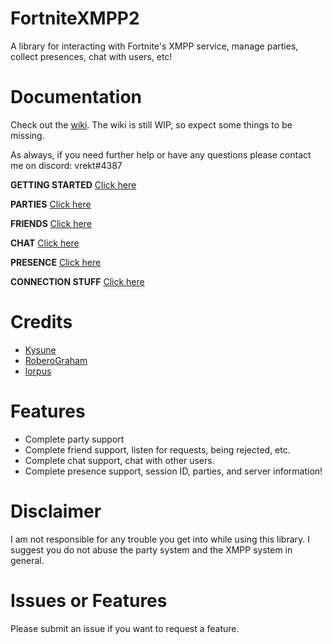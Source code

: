 # FortniteXMPP2
A library for interacting with Fortnite's XMPP service, manage parties, collect presences, chat with users, etc!

# Documentation
Check out the [wiki](https://github.com/Vrekt/FortniteXMPP2/wiki). The wiki is still WIP, so expect some things to be missing.

As always, if you need further help or have any questions please contact me on discord: vrekt#4387

**GETTING STARTED**
[Click here](https://github.com/Vrekt/FortniteXMPP2/wiki/Login-to-initialize-a-new-instance)

**PARTIES**
[Click here](https://github.com/Vrekt/FortniteXMPP2/wiki/All-about-parties)

**FRIENDS**
[Click here](https://github.com/Vrekt/FortniteXMPP2/wiki/How-to-listen-for-certain-friend-events)

**CHAT**
[Click here](https://github.com/Vrekt/FortniteXMPP2/wiki/How-to-listen-and-reply-to-messages)

**PRESENCE**
[Click here](https://github.com/Vrekt/FortniteXMPP2/wiki/Presence)

**CONNECTION STUFF**
[Click here](https://github.com/Vrekt/FortniteXMPP2/wiki/Roster-and-better-connection-handling)

# Credits
- [Kysune](https://github.com/SzymonLisowiec)
- [RoberoGraham](https://github.com/RobertoGraham/fortnite-2)
- [lorpus](https://github.com/lorpus)

# Features 
- Complete party support 
- Complete friend support, listen for requests, being rejected, etc.
- Complete chat support, chat with other users.
- Complete presence support, session ID, parties, and server information!

# Disclaimer
I am not responsible for any trouble you get into while using this library. I suggest you do not abuse the party system and the XMPP system in general.

# Issues or Features
Please submit an issue if you want to request a feature.
